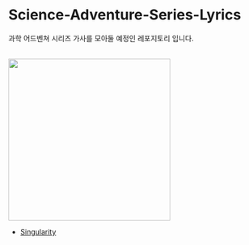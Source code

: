 # Science-Adventure-Series-Lyrics
과학 어드벤쳐 시리즈 가사를 모아둘 예정인 레포지토리 입니다.<br><br>
  
    
<img src="http://chaoschild.jp/origin/images/main_logo.png" width=320></img>
- [Singularity](Singularity.md)
